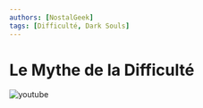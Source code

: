 ```yaml
---
authors: [NostalGeek]
tags: [Difficulté, Dark Souls]
---
```


# Le Mythe de la Difficulté

![youtube](https://www.youtube.com/watch?v=2gsWi8KBPmU)
